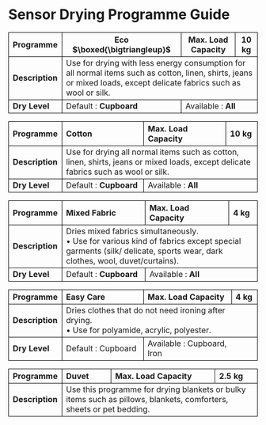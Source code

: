 # Sensor Drying Programme Guide  

<html>
<table><thead><tr><th style="text-align: center; border: 1px solid black;">Programme</th><th style="text-align: center; border: 1px solid black;">Eco $\boxed{\bigtriangleup}$</th><th style="text-align: center; border: 1px solid black;">Max. Load Capacity</th><th style="text-align: center; border: 1px solid black;">10 kg</th></tr></thead><tbody><tr><td style="text-align: left; border: 1px solid black;"><b>Description</b></td><td colspan="3" style="text-align: left; border: 1px solid black;">Use for drying with less energy consumption for all normal items such as cotton, linen, shirts, jeans or mixed loads, except delicate fabrics such as wool or silk.</td></tr><tr><td style="text-align: left; border: 1px solid black;"><b>Dry Level</b></td><td style="text-align: left; border: 1px solid black;">Default : <b>Cupboard</b></td><td colspan="2" style="text-align: left; border: 1px solid black;">Available : <b>All</b></td></tr></tbody></table>
</html>  

<html>
<table><thead><tr><th style="text-align: left; border: 1px solid black;">Programme</th><th style="text-align: left; border: 1px solid black;">Cotton</th><th style="text-align: left; border: 1px solid black;">Max. Load Capacity</th><th style="text-align: left; border: 1px solid black;">10 kg</th></tr></thead><tbody><tr><td style="text-align: left; border: 1px solid black;"><b>Description</b></td><td colspan="3" style="text-align: left; border: 1px solid black;">Use for drying all normal items such as cotton, linen, shirts, jeans or mixed loads, except delicate fabrics such as wool or silk.</td></tr><tr><td style="text-align: left; border: 1px solid black;"><b>Dry Level</b></td><td style="text-align: left; border: 1px solid black;">Default : <b>Cupboard</b></td><td colspan="2" style="text-align: left; border: 1px solid black;">Available : <b>All</b></td></tr></tbody></table>
</html>  

<html>
<table><thead><tr><th style="text-align: left; border: 1px solid black;">Programme</th><th style="text-align: left; border: 1px solid black;">Mixed Fabric</th><th style="text-align: left; border: 1px solid black;">Max. Load Capacity</th><th style="text-align: left; border: 1px solid black;">4 kg</th></tr></thead><tbody><tr><td style="text-align: left; border: 1px solid black;"><b>Description</b></td><td colspan="3" style="text-align: left; border: 1px solid black;">Dries mixed fabrics simultaneously.<br>• Use for various kind of fabrics except special garments (silk/ delicate, sports wear, dark clothes, wool, duvet/curtains).</td></tr><tr><td style="text-align: left; border: 1px solid black;"><b>Dry Level</b></td><td style="text-align: left; border: 1px solid black;">Default : <b>Cupboard</b></td><td colspan="2" style="text-align: left; border: 1px solid black;">Available : <b>All</b></td></tr></tbody></table>
</html>  

<html>
<table><thead><tr><th style="text-align: left; border: 1px solid black;">Programme</th><th style="text-align: left; border: 1px solid black;">Easy Care</th><th style="text-align: left; border: 1px solid black;">Max. Load Capacity</th><th style="text-align: left; border: 1px solid black;">4 kg</th></tr></thead><tbody><tr><td style="text-align: left; border: 1px solid black;"><b>Description</b></td><td colspan="3" style="text-align: left; border: 1px solid black;">Dries clothes that do not need ironing after drying.<br>• Use for polyamide, acrylic, polyester.</td></tr><tr><td style="text-align: left; border: 1px solid black;"><b>Dry Level</b></td><td style="text-align: left; border: 1px solid black;">Default : Cupboard</td><td colspan="2" style="text-align: left; border: 1px solid black;">Available : Cupboard,<br>Iron</td></tr></tbody></table>
</html>  

<html>
<table><thead><tr><th style="text-align: left; border: 1px solid black;">Programme</th><th style="text-align: left; border: 1px solid black;">Duvet</th><th style="text-align: left; border: 1px solid black;">Max. Load Capacity</th><th style="text-align: left; border: 1px solid black;">2.5 kg</th></tr></thead><tbody><tr><td style="text-align: left; border: 1px solid black;"><b>Description</b></td><td colspan="3" style="text-align: left; border: 1px solid black;">Use this programme for drying blankets or bulky items such as pillows, blankets, comforters, sheets or pet bedding.</td></tr></tbody></table>
</html>  